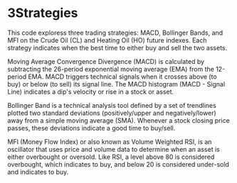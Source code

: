 # 3Strategies

This code exploress three trading strategies: MACD, Bollinger Bands, and MFI on the Crude Oil (CL) and Heating Oil (HO) future indexes. 
Each strategy indicates when the best time to either buy and sell the two assets. 

Moving Average Convergence Divergence (MACD) is calculated by subtracting the 26-period exponential moving average (EMA) from the 12-period EMA. 
MACD triggers technical signals when it crosses above (to buy) or below (to sell) its signal line. 
The MACD histogram (MACD - Signal Line) indicates a dip's velocity or rise in a stock or asset. 

Bollinger Band is a technical analysis tool defined by a set of trendlines plotted two standard deviations (positively/upper and negatively/lower)
away from a simple moving average (SMA). Whenever a stock closing price passes, these deviations indicate a good time to buy/sell. 

MFI (Money Flow Index) or also known as Volume Weighted RSI, is an oscillator that uses price and volume data to determine when an asset is 
either overbought or oversold. Like RSI, a level above 80 is considered overbought, which indicates to buy, and below 20 is considered under-sold 
and indicates to buy.
